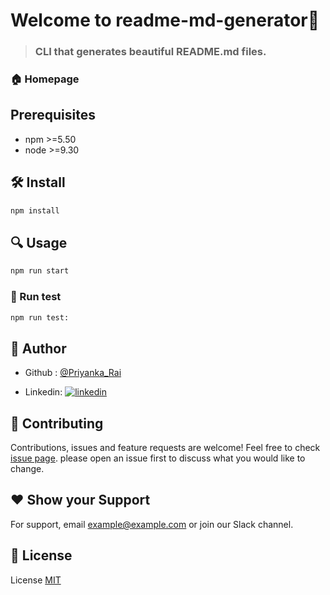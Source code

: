 # Welcome to readme-md-generator👋

> ### CLI that generates beautiful README.md files.

### 🏠 Homepage
## Prerequisites
<!--OL-->
* npm >=5.50
* node >=9.30

## 🛠️ Install
 
```bash
npm install 
```
    
## 🔍 Usage

```bash
npm run start
```
### 🔬 Run test

```bash
npm run test:
```
## 👤 Author

<!--UL-->
 * Github : [@Priyanka_Rai](https://github.com/priyanka731)

* Linkedin: 
  [![linkedin](https://img.shields.io/badge/linkedin-0A66C2?style=for-the-badge&logo=linkedin&logoColor=white)](https://www.linkedin.com/)

## 🤝 Contributing
Contributions, issues and feature requests are welcome!
Feel free to check [issue page](). please open an issue first
to discuss what you would like to change.
## ❤️ Show your Support

For support, email example@example.com or join our Slack channel.
## 📜 License
License
[MIT](https://choosealicense.com/licenses/mit/)
